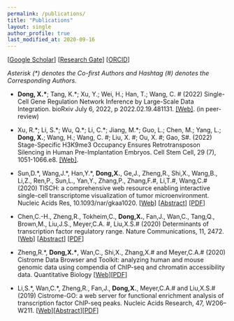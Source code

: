 ```yaml
---
permalink: /publications/
title: "Publications"
layout: single
author_profile: true
last_modified_at: 2020-09-16
---
```


[[Google Scholar](https://scholar.google.com/citations?hl=en&user=gzrxBacAAAAJ)] [[Research Gate](https://www.researchgate.net/profile/Xin_Dong47)] [[ORCID](https://orcid.org/0000-0002-7112-0224)]

*Asterisk (\*) denotes the Co-first Authors and Hashtag (#) denotes the Corresponding Authors.*

<!-- - title [[Web]()] [[Abstract](https://pubmed.ncbi.nlm.nih.gov/)] [[PDF](/assets/pdf/papers)] -->

- **Dong, X.\***; Tang, K.\*; Xu, Y.; Wei, H.; Han, T.; Wang, C. # (2022) Single-Cell Gene Regulation Network Inference by Large-Scale Data Integration. bioRxiv July 6, 2022, p 2022.02.19.481131. [[Web]](https://doi.org/10.1101/2022.02.19.481131). (in peer-review)

- Xu, R.\*; Li, S.\*; Wu, Q.\*; Li, C.\*; Jiang, M.\*; Guo, L.; Chen, M.; Yang, L.; **Dong, X.**; Wang, H.; Wang, C. #; Liu, X. #; Ou, X. #; Gao, S#. (2022) Stage-Specific H3K9me3 Occupancy Ensures Retrotransposon Silencing in Human Pre-Implantation Embryos. Cell Stem Cell, 29 (7), 1051-1066.e8. [[Web]](https://doi.org/10.1016/j.stem.2022.06.001).

- Sun,D.\*, Wang,J.\*, Han,Y.\*, **Dong,X.**, Ge,J., Zheng,R., Shi,X., Wang,B., Li,Z., Ren,P., Sun,L., Yan,Y., Zhang,P., Zhang,F.#, Li,T.#, Wang,C.# (2020) TISCH: a comprehensive web resource enabling interactive single-cell transcriptome visualization of tumor microenvironment. Nucleic Acids Res, 10.1093/nar/gkaa1020. [[Web](https://academic.oup.com/nar/advance-article/doi/10.1093/nar/gkaa1020/5976978)] [[Abstract](https://pubmed.ncbi.nlm.nih.gov/33179754/)] [[PDF](/assets/pdf/papers/Sun%20et%20al_TISCH.pdf)]

- Chen,C.-H., Zheng,R., Tokheim,C., **Dong,X.**, Fan,J., Wan,C., Tang,Q., Brown,M., Liu,J.S., Meyer,C.A. #, Liu,X.S.# (2020) Determinants of transcription factor regulatory range. Nature Communications, 11, 2472. [[Web](https://www.nature.com/articles/s41467-020-16106-x)] [[Abstract](https://pubmed.ncbi.nlm.nih.gov/32424124/)] [[PDF](/assets/pdf/papers/Chen%20et%20al_2020_Determinants%20of%20transcription%20factor%20regulatory%20range.pdf)]

- Zheng,R.\*, **Dong,X.\***, Wan,C., Shi,X., Zhang,X.# and Meyer,C.A.# (2020) Cistrome Data Browser and Toolkit: analyzing human and mouse genomic data using compendia of ChIP-seq and chromatin accessibility data. Quantitative Biology [[Web](https://link.springer.com/article/10.1007/s40484-020-0204-7)][[PDF](/assets/pdf/papers/Zheng%20et%20al_2020_Cistrome%20Data%20Browser%20and%20Toolkit.pdf)]

- Li,S.\*, Wan,C.\*, Zheng,R., Fan,J., **Dong,X.**, Meyer,C.A.# and Liu,X.S.# (2019) Cistrome-GO: a web server for functional enrichment analysis of transcription factor ChIP-seq peaks. Nucleic Acids Research, 47, W206–W211. [[Web](https://academic.oup.com/nar/article/47/W1/W206/5485528)][[Abstract](https://pubmed.ncbi.nlm.nih.gov/31053864/)][[PDF](/assets/pdf/papers/Li%20et%20al_2019_Cistrome-GO.pdf)]